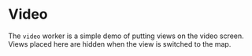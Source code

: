 # Video

The `video` worker is a simple demo of putting views on the video screen. Views placed here are hidden when the view is switched to the map.


